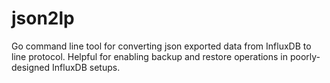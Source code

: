 # json2lp
Go command line tool for converting json exported data from InfluxDB to line protocol. Helpful for enabling backup and restore operations in poorly-designed InfluxDB setups.
